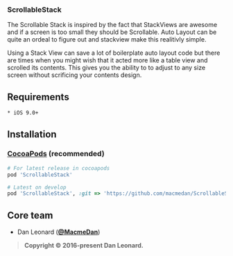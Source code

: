 
### ScrollableStack

The Scrollable Stack is inspired by the fact that StackViews are awesome and if a screen is too small they should be Scrollable. Auto Layout can be quite an ordeal to figure out and stackview make this realitivly simple. 

Using a Stack View can save a lot of boilerplate auto layout code but there are times when you might wish that it acted more like a table view and scrolled its contents. This gives you the ability to to adjust to any size screen without scrificing your contents design. 


## Requirements
    * iOS 9.0+


## Installation

### [CocoaPods](https://cocoapods.org/) (recommended)

````ruby
# For latest release in cocoapods
pod 'ScrollableStack'

# Latest on develop
pod 'ScrollableStack', :git => 'https://github.com/macmedan/ScrollableStack.git', :branch => 'develop'
````
## Core team

- Dan Leonard ([**@MacmeDan**](https://twitter.com/macmedan))


>**Copyright &copy; 2016-present Dan Leonard.**
